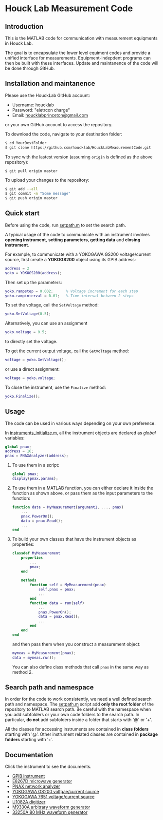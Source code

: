# Houck Lab Measurement Code

## Introduction
This is the MATLAB code for communication with measurement equiqments in Houck Lab. 

The goal is to encapsulate the lower level equiment codes and provide a unified interface for measurements.
Equipment-indepdent programs can then be built with these interfaces.
Update and maintanence of the code will be done through GitHub.

## Installation and maintanence
Please use the HouckLab GitHub account:
- Username: houcklab
- Password: "eletrcon charge"
- Email: houcklabprinceton@gmail.com

or your own GitHub account to access the repository.

To download the code, navigate to your destination folder:
```bash
$ cd YourDestFolder
$ git clone https://github.com/houcklab/HouckLabMeasurementCode.git
```

To sync with the lastest version (assuming `origin` is defined as the above repository):
```bash
$ git pull origin master
```

To upload your changes to the repository:
```bash
$ git add --all
$ git commit -m "Some message"
$ git push origin master
```

## Quick start
Before using the code, run [setpath.m](./setpath.m) to set the search path.

A typical usage of the code to communicate with an instrument involves **opening instrument**, **setting parameters**,  **getting data** and **closing instrument**.

For example, to communicate with a YOKOGAWA GS200 voltage/current source, first create a **YOKOGS200** object using its GPIB address:
```matlab
address = 2
yoko = YOKOGS200(address);
```
Then set up the parameters:
```matlab
yoko.rampstep = 0.002;      % Voltage increment for each step
yoko.rampinterval = 0.01;   % Time interval between 2 steps
```
To set the voltage, call the `SetVoltage` method:
```matlab
yoko.SetVoltage(0.5);
```
Alternatively, you can use an assignment
```matlab
yoko.voltage = 0.5;
```
to directly set the voltage.

To get the current output voltage, call the `GetVoltage` method:
```matlab
voltage = yoko.GetVoltage();
```
or use a direct assignment:
```matlab
voltage = yoko.voltage;
```
To close the instrument, use the `Finalize` method:
```matlab
yoko.Finalize();
```
## Usage
The code can be used in various ways depending on your own preference.

In [instruments_initialize.m](./instruments_initialize.m), all the instrument objects are declared as *global* variables:
```matlab
global pnax;
address = 16;
pnax = PNAXAnalyzer(address);
```
1.  To use them in a script:
    ```matlab
    global pnax;
    display(pnax.params);
    ```

2.  To use them in a MATLAB function, you can either declare it inside the function as shown above, or pass them as the input parameters to the function:
    ```matlab
    function data = MyMeasurement(argument1, ..., pnax)
        ...
        pnax.PowerOn();
        data = pnax.Read();
        ...
    end
    ```

3.  To build your own classes that have the instrument objects as properties:
    ```matlab
    classdef MyMeasurement
        properties
            ...
            pnax;
        end
        
        methods
            function self = MyMeasurement(pnax)
                self.pnax = pnax;
                ...
            end
            function data = run(self)
                ...
                pnax.PowerOn();
                data = pnax.Read();
                ...
            end 
        end
    end
    ```
    and then pass them when you construct a measurement object:
    ```matlab
    mymeas = MyMeasurement(pnax);
    data = mymeas.run();
    ```
    You can also define class methods that call `pnax` in the same way as method 2.

## Search path and namespace
In order for the code to work consistently, we need a well defined search path and namespace. The [setpath.m](./setpath.m) script add **only the root folder** of the repository to MATLAB search path. Be careful with the namespace when you add subfolders or your own code folders to the search path. In particular, **do not** add subfolders inside a folder that starts with '@' or '+'.

All the classes for accessing instruments are contained in **class folders** starting with '@'. Other instrument related classes are contained in **package folders** starting with '+'.

## Documentation
Click the instrument to see the documents.

- [GPIB instrument](./@GPIBINSTR/README.md)
- [E8267D microwave generator](./@E8267DGenerator/README.md)
- [PNAX network analyzer](./@PNAXAnalyzer/README.md)
- [YOKOGAWA GS200 voltgae/current source](./@YOKOGS200/README.md)
- [YOKOGAWA 7651 voltage/current source](./@YOKO7651/README.md)
- [U1082A digitizer](./@U1082ADigitizer/README.md)
- [M9330A arbitrary waveform generator](./@M9330AWG/README.md)
- [33250A 80 MHz waveform generator](./@AWG33250A/README.md)
